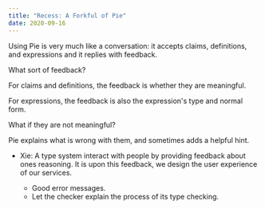 ```yaml
---
title: "Recess: A Forkful of Pie"
date: 2020-09-16
---
```


Using Pie is very much like a conversation:
it accepts claims, definitions, and expressions
and it replies with feedback.

What sort of feedback?

For claims and definitions, the feedback is
whether they are meaningful.

For expressions, the feedback is also
the expression's type and normal form.

What if they are not meaningful?

Pie explains what is wrong with them,
and sometimes adds a helpful hint.

- Xie: A type system interact with people by providing feedback about ones reasoning.
  It is upon this feedback, we design the user experience of our services.

  - Good error messages.
  - Let the checker explain the process of its type checking.
